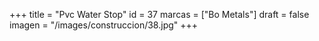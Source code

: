 +++
title = "Pvc Water Stop"
id = 37
marcas = ["Bo Metals"]
draft = false
imagen = "/images/construccion/38.jpg"
+++

<!--more-->